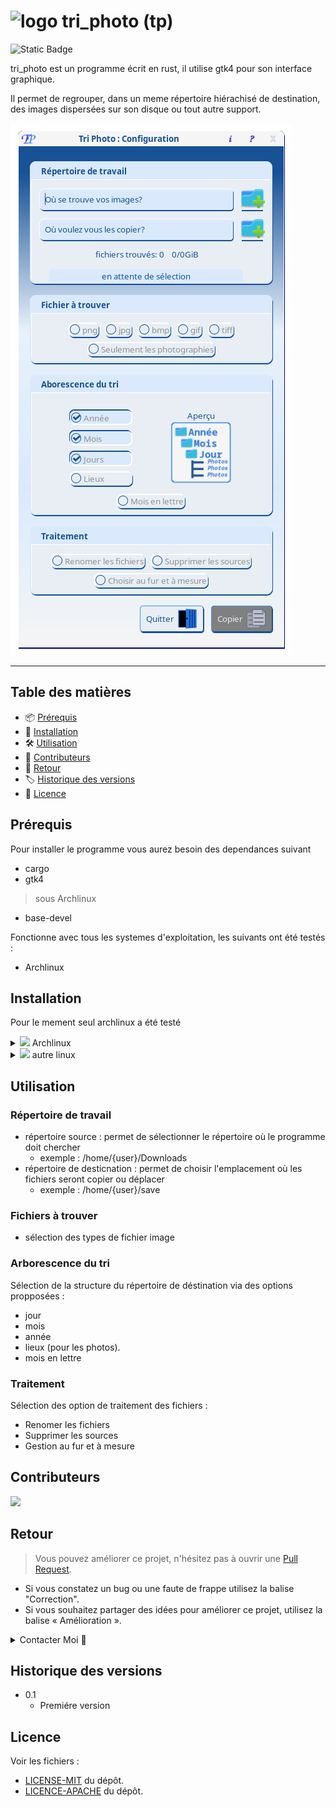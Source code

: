 # ![logo](src/resources/icons/16x16/actions/image.ico) tri_photo (tp) 
![Static Badge](https://img.shields.io/badge/Rust-1.75.0-%2Cblue?style=plastic&logo=Rust)

tri_photo est un programme écrit en rust, il utilise gtk4 pour son interface graphique.

Il permet de regrouper, dans un meme répertoire hiérachisé de destination, des images dispersées sur son disque ou tout autre support.

![tp](image/configuration.png)
***

## Table des matières

- 📦 [Prérequis](#prérequis)
- 🚀 [Installation](#installation)
- 🛠️ [Utilisation](#utilisation)
- 🤝 [Contributeurs](#contributeurs)
- 💬 [Retour](#retour)
- 🏷️ [Historique des versions](#historique-des-versions)
- 📝 [Licence](#licence)

## Prérequis

Pour installer le programme vous aurez besoin des dependances suivant

* cargo
* gtk4

> sous Archlinux

* base-devel
  
Fonctionne avec tous les systemes d'exploitation, les suivants ont été testés :
* Archlinux

## Installation

Pour le mement seul archlinux a été testé

<details>
    <summary><img src="https://github.com/archlinux/archwiki/blob/master/extensions/ArchLinux/modules/favicon.ico"> Archlinux</summary>

```
        git clone https://emplacement/du/PKGBUILD
        cd tri_photo
        makepkg
        sudo pacman -U tri_photo.extensionde pacman
```
</details>

<details>
    <summary><img src="image/linux.ico"> autre linux</summary>

```
        git clone https://github.com/nfili/tri_photo.git
        cd tri_photo
        cargo build --release
        cp target/release/tp /path/of/your_choice
```
</details>

## Utilisation

### Répertoire de travail

* répertoire source : permet de sélectionner le répertoire où le programme doit chercher
  - exemple : /home/{user}/Downloads
* répertoire de desticnation : permet de choisir l'emplacement où les fichiers seront copier ou déplacer
  - exemple : /home/{user}/save

### Fichiers à trouver

* sélection des types de fichier image

### Arborescence du tri

Sélection de la structure du répertoire de déstination via des options propposées :

* jour
* mois
* année
* lieux (pour les photos).
* mois en lettre

### Traitement

Sélection des option de traitement des fichiers : 
 * Renomer les fichiers
 * Supprimer les sources
 * Gestion au fur et à mesure

## Contributeurs

<a href="https://github.com/nfili/tri_photo/graphs/contributors">
  <img src="https://contrib.rocks/image?repo=nfili/tri_photo" />
</a>

## Retour

> Vous pouvez améliorer ce projet, n'hésitez pas à ouvrir une  [Pull Request](https://github.com/nfili/tri_photo/pulls).
- Si vous constatez un bug ou une faute de frappe utilisez la balise "Correction".
- Si vous souhaitez partager des idées pour améliorer ce projet, utilisez la balise « Amélioration ».

<details>
    <summary>Contacter Moi 📨</summary>

### Contact<!-- Required -->
Contactez-moi par email: [nicolasfilippozzi@gmail.com](mailto:nicolasfilippozzi@gmail.com)
<!-- 
* nicolasfilippozzi@gmail.com
* Nicolas Filippozzi
-->
    
</details>

## Historique des versions
* 0.1
  * Premiére version

## Licence

Voir les fichiers :
* [LICENSE-MIT](./LICENSE-MIT.md) du dépôt.
* [LICENCE-APACHE](./LICENCE-APACHE.md) du dépôt.
